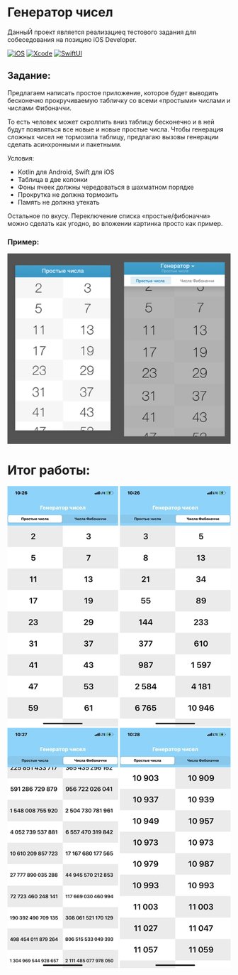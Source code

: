 # Генератор чисел
ДанныЙ проект является реализациеq тестового задания для собеседования на позицию iOS Developer.

[![iOS](https://img.shields.io/badge/iOS-15.4-blue)]()
[![Xcode](https://img.shields.io/badge/Xcode-13.3-9cf)]()
[![SwiftUI](https://img.shields.io/badge/SwiftUI--orange)]()

## Задание:
Предлагаем написать простое приложение, которое будет выводить
бесконечно прокручиваемую табличку со всеми «простыми» числами
и числами Фибоначчи.

То есть человек может скроллить вниз таблицу бесконечно и в ней будут
появляться все новые и новые простые числа. Чтобы генерация сложных
чисел не тормозила таблицу, предлагаю вызовы генерации сделать
асинхронными и пакетными.

Условия:
- Kotlin для Android, Swift для iOS
- Таблица в две колонки
- Фоны ячеек должны чередоваться в шахматном порядке
- Прокрутка не должна тормозить
- Память не должна утекать

Остальное по вкусу. Переключение списка «простые/фибоначчи» можно
сделать как угодно, во вложении картинка просто как пример.

### Пример:
![Test Task](/pictures/005.png)

# Итог работы:
![Простые числа](/pictures/001.jpeg)
![Простые числа](/pictures/002.jpeg)
![Числа Фибоначчи](/pictures/003.jpeg)
![Числа Фибоначчи](/pictures/004.jpeg)
